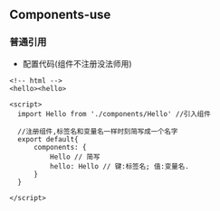 ## Components-use

### 普通引用
  - 配置代码(组件不注册没法师用)
  ```jacascript
  <!-- html -->
  <hello><hello>

  <script>
    import Hello from './components/Hello' //引入组件

    //注册组件,标签名和变量名一样时刻简写成一个名字
    export default{
        components: {
            Hello // 简写
            hello: Hello // 键:标签名; 值:变量名.
        }
    }

  </script>
  ```